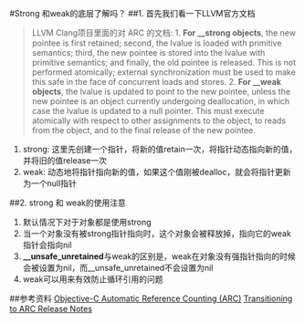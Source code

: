 #Strong 和weak的底层了解吗？
##1. 首先我们看一下LLVM官方文档
 >LLVM Clang项目里面的对 ARC 的文档:
	1. **For __strong objects**, the new pointee is first retained; second, the lvalue is loaded with primitive semantics; third, the new pointee is stored into the lvalue with primitive semantics; and finally, the old pointee is released. This is not performed atomically; external synchronization must be used to make this safe in the face of concurrent loads and stores.
	2. **For __weak objects**, the lvalue is updated to point to the new pointee, unless the new pointee is an object currently undergoing deallocation, in which case the lvalue is updated to a null pointer. This must execute atomically with respect to other assignments to the object, to reads from the object, and to the final release of the new pointee.


1. strong: 这里先创建一个指针，将新的值retain一次，将指针动态指向新的值，并将旧的值release一次
2. weak: 动态地将指针指向新的值，如果这个值刚被dealloc，就会将指针更新为一个null指针

##2. strong 和 weak的使用注意
1. 默认情况下对于对象都是使用strong
2. 当一个对象没有被strong指针指向时，这个对象会被释放掉，指向它的weak指针会指向nil
3. **__unsafe_unretained**与weak的区别是，weak在对象没有强指针指向的时候会被设置为nil，而__unsafe_unretained不会设置为nil
4. weak可以用来有效防止循环引用的问题

##参考资料
[Objective-C Automatic Reference Counting (ARC)](http://clang.llvm.org/docs/AutomaticReferenceCounting.html)
[Transitioning to ARC Release Notes](https://developer.apple.com/library/ios/releasenotes/ObjectiveC/RN-TransitioningToARC/Introduction/Introduction.html)